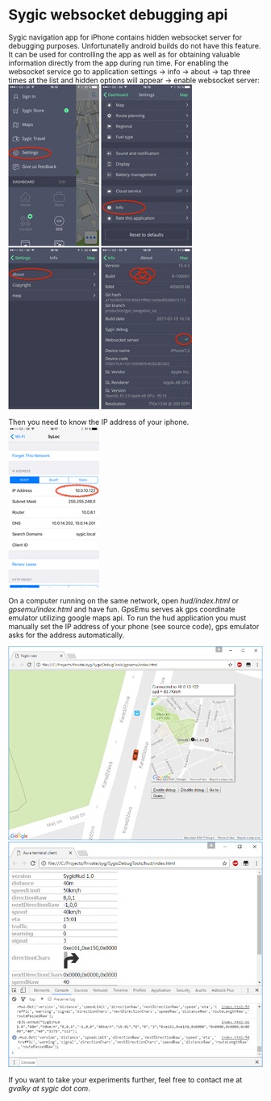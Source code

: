 Sygic websocket debugging api
==========

Sygic navigation app for iPhone contains hidden websocket server for debugging purposes. Unfortunatelly android builds do not have this feature. It can be used for controlling the app as well as for obtaining valuable information directly from the app during run time. For enabling the websocket service go to application settings -> info -> about -> tap three times at the list and hidden options will appear -> enable websocket server:
![](screenshots/ios_step_1.png)
![](screenshots/ios_step_2.png)
![](screenshots/ios_step_3.png)
![](screenshots/ios_step_4.png)

Then you need to know the IP address of your iphone.
![](screenshots/ios_ip.png)

On a computer running on the same network, open *hud/index.html* or *gpsemu/index.html* and have fun. GpsEmu serves ak gps coordinate emulator utilizing google maps api. To run the hud application you must manually set the IP address of your phone (see source code), gps emulator asks for the address automatically.

![](screenshots/app_gpsemu.png)
![](screenshots/app_hud.png)

If you want to take your experiments further, feel free to contact me at *gvalky at sygic dot com*.
